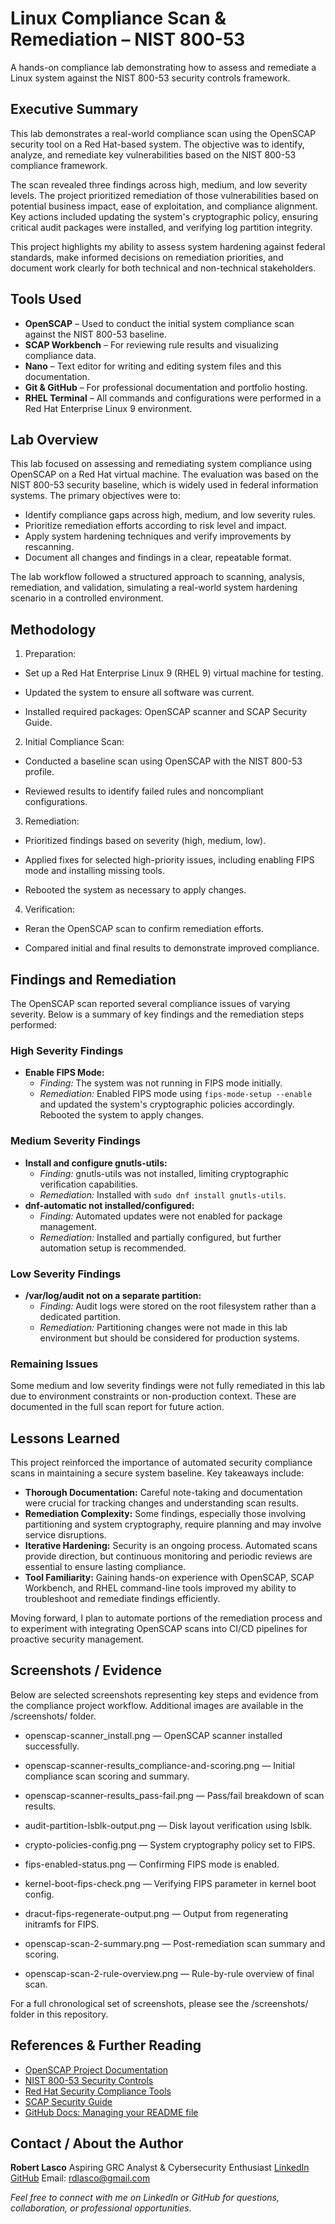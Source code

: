 # Linux Compliance Scan & Remediation – NIST 800-53

A hands-on compliance lab demonstrating how to assess and remediate a Linux system against the NIST 800-53 security controls framework.


## Executive Summary

This lab demonstrates a real-world compliance scan using the OpenSCAP security tool on a Red Hat-based system. The objective was to identify, analyze, and remediate key vulnerabilities based on the NIST 800-53 compliance framework.

The scan revealed three findings across high, medium, and low severity levels. The project prioritized remediation of those vulnerabilities based on potential business impact, ease of exploitation, and compliance alignment. Key actions included updating the system's cryptographic policy, ensuring critical audit packages were installed, and verifying log partition integrity.

This project highlights my ability to assess system hardening against federal standards, make informed decisions on remediation priorities, and document work clearly for both technical and non-technical stakeholders.


## Tools Used

- **OpenSCAP** – Used to conduct the initial system compliance scan against the NIST 800-53 baseline.
- **SCAP Workbench** – For reviewing rule results and visualizing compliance data.
- **Nano** – Text editor for writing and editing system files and this documentation.
- **Git & GitHub** – For professional documentation and portfolio hosting.
- **RHEL Terminal** – All commands and configurations were performed in a Red Hat Enterprise Linux 9 environment.


## Lab Overview

This lab focused on assessing and remediating system compliance using OpenSCAP on a Red Hat virtual machine. The evaluation was based on the NIST 800-53 security baseline, which is widely used in federal information systems. The primary objectives were to:

- Identify compliance gaps across high, medium, and low severity rules.
- Prioritize remediation efforts according to risk level and impact.
- Apply system hardening techniques and verify improvements by rescanning.
- Document all changes and findings in a clear, repeatable format.

The lab workflow followed a structured approach to scanning, analysis, remediation, and validation, simulating a real-world system hardening scenario in a controlled environment.


## Methodology
1. Preparation:

  - Set up a Red Hat Enterprise Linux 9 (RHEL 9) virtual machine for testing.

  - Updated the system to ensure all software was current.

  - Installed required packages: OpenSCAP scanner and SCAP Security Guide.

2. Initial Compliance Scan:

  - Conducted a baseline scan using OpenSCAP with the NIST 800-53 profile.

  - Reviewed results to identify failed rules and noncompliant configurations.

3. Remediation:

  - Prioritized findings based on severity (high, medium, low).

  - Applied fixes for selected high-priority issues, including enabling FIPS mode and installing missing tools.

  - Rebooted the system as necessary to apply changes.

4. Verification:

  - Reran the OpenSCAP scan to confirm remediation efforts.

  - Compared initial and final results to demonstrate improved compliance.


## Findings and Remediation

The OpenSCAP scan reported several compliance issues of varying severity. Below is a summary of key findings and the remediation steps performed:

### High Severity Findings
- **Enable FIPS Mode:** 
  - *Finding:* The system was not running in FIPS mode initially. 
  - *Remediation:* Enabled FIPS mode using `fips-mode-setup --enable` and updated the system's cryptographic policies accordingly. Rebooted the system to apply changes.

### Medium Severity Findings
- **Install and configure gnutls-utils:**
  - *Finding:* gnutls-utils was not installed, limiting cryptographic verification capabilities. 
  - *Remediation:* Installed with `sudo dnf install gnutls-utils`.
- **dnf-automatic not installed/configured:** 
  - *Finding:* Automated updates were not enabled for package management. 
  - *Remediation:* Installed and partially configured, but further automation setup is recommended.

### Low Severity Findings
- **/var/log/audit not on a separate partition:**
  - *Finding:* Audit logs were stored on the root filesystem rather than a dedicated partition. 
  - *Remediation:* Partitioning changes were not made in this lab environment but should be considered for production systems.

### Remaining Issues
Some medium and low severity findings were not fully remediated in this lab due to environment constraints or non-production context. These are documented in the full scan report for future action.


## Lessons Learned

This project reinforced the importance of automated security compliance scans in maintaining a secure system baseline. Key takeaways include:

- **Thorough Documentation:** Careful note-taking and documentation were crucial for tracking changes and understanding scan results.
- **Remediation Complexity:** Some findings, especially those involving partitioning and system cryptography, require planning and may involve service disruptions.
- **Iterative Hardening:** Security is an ongoing process. Automated scans provide direction, but continuous monitoring and periodic reviews are essential to ensure lasting compliance.
- **Tool Familiarity:** Gaining hands-on experience with OpenSCAP, SCAP Workbench, and RHEL command-line tools improved my ability to troubleshoot and remediate findings efficiently.

Moving forward, I plan to automate portions of the remediation process and to experiment with integrating OpenSCAP scans into CI/CD pipelines for proactive security management.


## Screenshots / Evidence

Below are selected screenshots representing key steps and evidence from the compliance project workflow. Additional images are available in the /screenshots/ folder.

  - openscap-scanner_install.png — OpenSCAP scanner installed successfully.

  - openscap-scanner-results_compliance-and-scoring.png — Initial compliance scan scoring and summary.

  - openscap-scanner-results_pass-fail.png — Pass/fail breakdown of scan results.

  - audit-partition-lsblk-output.png — Disk layout verification using lsblk.

  - crypto-policies-config.png — System cryptography policy set to FIPS.

  - fips-enabled-status.png — Confirming FIPS mode is enabled.

  - kernel-boot-fips-check.png — Verifying FIPS parameter in kernel boot config.

  - dracut-fips-regenerate-output.png — Output from regenerating initramfs for FIPS.

  - openscap-scan-2-summary.png — Post-remediation scan summary and scoring.

  - openscap-scan-2-rule-overview.png — Rule-by-rule overview of final scan.

For a full chronological set of screenshots, please see the /screenshots/ folder in this repository.



## References & Further Reading
- [OpenSCAP Project Documentation](https://www.open-scap.org/resources/documentation/)
- [NIST 800-53 Security Controls](https://csrc.nist.gov/publications/detail/sp/800-53/rev-5/final)
- [Red Hat Security Compliance Tools](https://access.redhat.com/documentation/en-us/red_hat_enterprise_linux/9/html/security_hardening/index)
- [SCAP Security Guide](https://www.open-scap.org/security-policies/scap-security-guide/)
- [GitHub Docs: Managing your README file](https://docs.github.com/en/github/creating-cloning-and-archiving-repositories/about-readmes)


## Contact / About the Author

**Robert Lasco** 
Aspiring GRC Analyst & Cybersecurity Enthusiast 
[LinkedIn](https://www.linkedin.com/in/robertdlasco/) 
[GitHub](https://github.com/rdlasco) 
Email: rdlasco@gmail.com

*Feel free to connect with me on LinkedIn or GitHub for questions, collaboration, or professional opportunities.*

